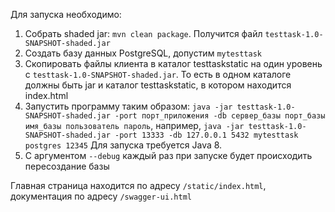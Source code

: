 Для запуска необходимо:

1. Собрать shaded jar: `mvn clean package`. Получится файл `testtask-1.0-SNAPSHOT-shaded.jar`
2. Создать базу данных PostgreSQL, допустим `mytesttask`
3. Скопировать файлы клиента в каталог testtaskstatic на один уровень с `testtask-1.0-SNAPSHOT-shaded.jar`. То есть в одном каталоге должны быть jar и каталог testtaskstatic, в котором находится index.html
3. Запустить программу таким образом: `java -jar testtask-1.0-SNAPSHOT-shaded.jar -port порт_приложения -db сервер_базы порт_базы имя_базы пользователь пароль`, например,  `java -jar testtask-1.0-SNAPSHOT-shaded.jar -port 13333 -db 127.0.0.1 5432 mytesttask postgres 12345` Для запуска требуется Java 8.
4. С аргументом `--debug` каждый раз при запуске будет происходить пересоздание базы

Главная страница находится по адресу `/static/index.html`, документация по адресу `/swagger-ui.html`